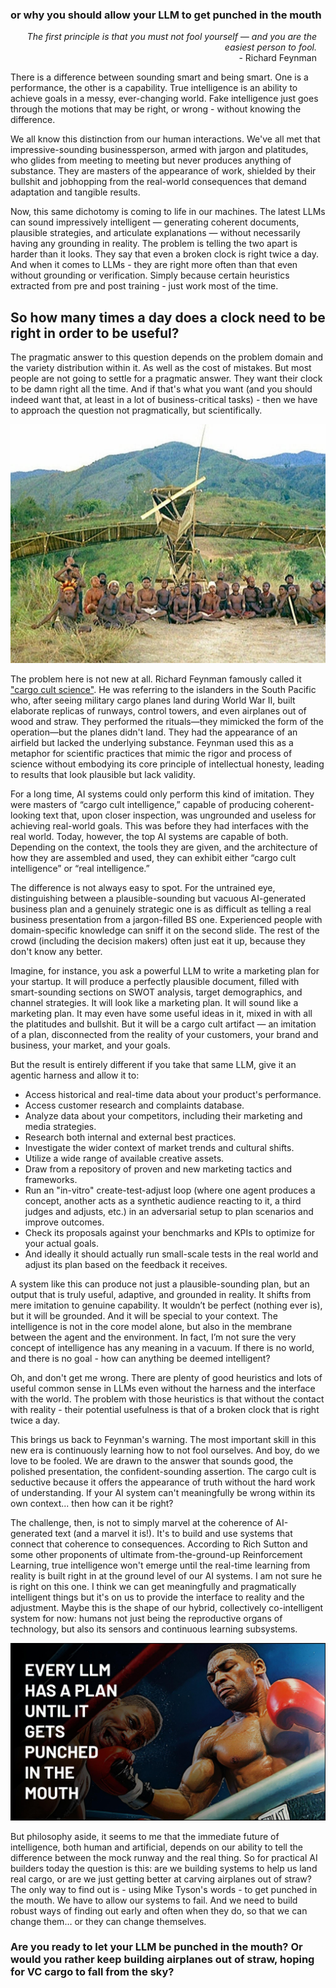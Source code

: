 ### or why you should allow your LLM to get punched in the mouth


<p style="text-align: right; padding-right: 1em;">
    <span style="font-style: italic;">The first principle is that you must not fool yourself — and you are the easiest person to fool.</span>
<br />
- Richard Feynman
</p>

There is a difference between sounding smart and being smart. One is a performance, the other is a capability. True intelligence is an ability to achieve goals in a messy, ever-changing world. Fake intelligence just goes through the motions that may be right, or wrong - without knowing the difference.

We all know this distinction from our human interactions. We've all met that impressive-sounding businessperson, armed with jargon and platitudes, who glides from meeting to meeting but never produces anything of substance. They are masters of the appearance of work, shielded by their bullshit and jobhopping from the real-world consequences that demand adaptation and tangible results.

Now, this same dichotomy is coming to life in our machines. The latest LLMs can sound impressively intelligent — generating coherent documents, plausible strategies, and articulate explanations — without necessarily having any grounding in reality. The problem is telling the two apart is harder than it looks. They say that even a broken clock is right twice a day. And when it comes to LLMs - they are right more often than that even without grounding or verification. Simply because certain heuristics extracted from pre and post training - just work most of the time.

## So how many times a day does a clock need to be right in order  to be useful?

The pragmatic answer to this question depends on the problem domain and the variety distribution within it. As well as the cost of mistakes.
But most people are not going to settle for a pragmatic answer. They want their clock to be damn right all the time. And if that's what you want (and you should indeed want that, at least in a lot of business-critical tasks) - then we have to approach the question not pragmatically, but scientifically.

![Cargo cult airfield replica](./img/cargo-cult.jpg)

The problem here is not new at all. Richard Feynman famously called it ["cargo cult science"](https://people.cs.uchicago.edu/~ravenben/cargocult.html). He was referring to the islanders in the South Pacific who, after seeing military cargo planes land during World War II, built elaborate replicas of runways, control towers, and even airplanes out of wood and straw. They performed the rituals—they mimicked the form of the operation—but the planes didn't land. They had the appearance of an airfield but lacked the underlying substance. Feynman used this as a metaphor for scientific practices that mimic the rigor and process of science without embodying its core principle of intellectual honesty, leading to results that look plausible but lack validity.

For a long time, AI systems could only perform this kind of imitation. They were masters of “cargo cult intelligence,” capable of producing coherent-looking text that, upon closer inspection, was ungrounded and useless for achieving real-world goals. This was before they had interfaces with the real world. Today, however, the top AI systems are capable of both. Depending on the context, the tools they are given, and the architecture of how they are assembled and used, they can exhibit either “cargo cult intelligence” or “real intelligence.”

The difference is not always easy to spot. For the untrained eye, distinguishing between a plausible-sounding but vacuous AI-generated business plan and a genuinely strategic one is as difficult as telling a real business presentation from a jargon-filled BS one. Experienced people with domain-specific knowledge can sniff it on the second slide. The rest of the crowd (including the decision makers) often just eat it up, because they don't know any better.

Imagine, for instance, you ask a powerful LLM to write a marketing plan for your startup. It will produce a perfectly plausible document, filled with smart-sounding sections on SWOT analysis, target demographics, and channel strategies. It will look like a marketing plan. It will sound like a marketing plan. It may even have some useful ideas in it, mixed in with all the platitudes and bullshit. But it will be a cargo cult artifact — an imitation of a plan, disconnected from the reality of your customers, your brand and business, your market, and your goals.

But the result is entirely different if you take that same LLM, give it an agentic harness and allow it to:

- Access historical and real-time data about your product's performance.
- Access customer research and complaints database.
- Analyze data about your competitors, including their marketing and media strategies.
- Research both internal and external best practices.
- Investigate the wider context of market trends and cultural shifts.
- Utilize a wide range of available creative assets.
- Draw from a repository of proven and new marketing tactics and frameworks.
- Run an "in-vitro" create-test-adjust loop (where one agent produces a concept, another acts as a synthetic audience reacting to it, a third judges and adjusts, etc.) in an adversarial setup to plan scenarios and improve outcomes.
- Check its proposals against your benchmarks and KPIs to optimize for your actual goals.
- And ideally it should actually run small-scale tests in the real world and adjust its plan based on the feedback it receives.

A system like this can produce not just a plausible-sounding plan, but an output that is truly useful, adaptive, and grounded in reality. It shifts from mere imitation to genuine capability. It wouldn’t be perfect (nothing ever is), but it will be grounded. And it will be special to your context. The intelligence is not in the core model alone, but also in the membrane between the agent and the environment. In fact, I’m not sure the very concept of intelligence has any meaning in a vacuum. If there is no world, and there is no goal - how can anything be deemed intelligent?

Oh, and don't get me wrong. There are plenty of good heuristics and lots of useful common sense in LLMs even without the harness and the interface with the world. The problem with those heuristics is that without the contact with reality - their potential usefulness is that of a broken clock that is right twice a day.

This brings us back to Feynman's warning. The most important skill in this new era is continuously learning how to not fool ourselves. And boy, do we love to be fooled. We are drawn to the answer that sounds good, the polished presentation, the confident-sounding assertion. The cargo cult is seductive because it offers the appearance of truth without the hard work of understanding. If your AI system can't meaningfully be wrong within its own context... then how can it be right?

The challenge, then, is not to simply marvel at the coherence of AI-generated text (and a marvel it is!). It's to build and use systems that connect that coherence to consequences. According to Rich Sutton and some other proponents of ultimate from-the-ground-up Reinforcement Learning, true intelligence won't emerge until the real-time learning from reality is built right in at the ground level of our AI systems. I am not sure he is right on this one. I think we can get meaningfully and pragmatically intelligent things but it's on us to provide the interface to reality and the adjustment. Maybe this is the shape of our hybrid, collectively co-intelligent system for now: humans not just being the reproductive organs of technology, but also its sensors and continuous learning subsystems.

![Mike Tyson vs LLM](./img/tyson-vs-llm.jpg)

But philosophy aside, it seems to me that the immediate future of intelligence, both human and artificial, depends on our ability to tell the difference between the mock runway and the real thing.
So for practical AI builders today the question is this: are we building systems to help us land real cargo, or are we just getting better at carving airplanes out of straw? The only way to find out is - using Mike Tyson's words - to get punched in the mouth. We have to allow our systems to fail. And we need to build robust ways of finding out early and often when they do, so that we can change them… or they can change themselves.

### Are you ready to let your LLM be punched in the mouth? Or would you rather keep building airplanes out of straw, hoping for VC cargo to fall from the sky?